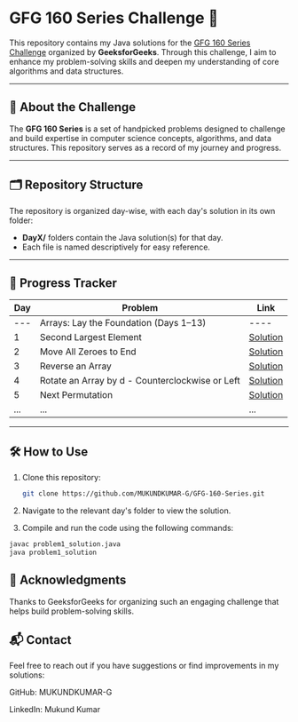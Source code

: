 # GFG 160 Series Challenge 🚀

This repository contains my Java solutions for the [GFG 160 Series Challenge](https://www.geeksforgeeks.org/courses/gfg-160-series) organized by **GeeksforGeeks**. Through this challenge, I aim to enhance my problem-solving skills and deepen my understanding of core algorithms and data structures.

---

## 📖 About the Challenge

The **GFG 160 Series** is a set of handpicked problems designed to challenge and build expertise in computer science concepts, algorithms, and data structures. This repository serves as a record of my journey and progress.

---

## 🗂️ Repository Structure

The repository is organized day-wise, with each day's solution in its own folder:

- **DayX/** folders contain the Java solution(s) for that day.
- Each file is named descriptively for easy reference.

---

## 📅 Progress Tracker

| Day | Problem                                         | Link                                                                                                         |
| --- | ----------------------------------------------- | ------------------------------------------------------------------------------------------------------------ |
| --- | Arrays: Lay the Foundation (Days 1–13)          | ----                                                                                                         |
| 1   | Second Largest Element                          | [Solution](<https://github.com/MUKUNDKUMAR-G/GFG-160-Series/tree/main/DAY1(Second%20Largest%20Element)>)     |
| 2   | Move All Zeroes to End                          | [Solution](<https://github.com/MUKUNDKUMAR-G/GFG-160-Series/tree/main/DAY2(Move%20All%20Zeroes%20to%20End)>) |
| 3   | Reverse an Array                                | [Solution](<https://github.com/MUKUNDKUMAR-G/GFG-160-Series/tree/main/DAY3(Reverse%20an%20Array)>)           |
| 4   | Rotate an Array by d - Counterclockwise or Left | [Solution](<https://github.com/MUKUNDKUMAR-G/GFG-160-Series/tree/main/DAY4(Rotate%20Array)>)                 |
| 5   | Next Permutation                                | [Solution](<https://github.com/MUKUNDKUMAR-G/GFG-160-Series/tree/main/DAY5(Next%20Permutation)>)             |
| ... | ...                                             | ...                                                                                                          |

---

## 🛠️ How to Use

1. Clone this repository:
   ```bash
   git clone https://github.com/MUKUNDKUMAR-G/GFG-160-Series.git
   ```
2. Navigate to the relevant day's folder to view the solution.

3. Compile and run the code using the following commands:

```bash
javac problem1_solution.java
java problem1_solution
```

## 🌟 Acknowledgments

Thanks to GeeksforGeeks for organizing such an engaging challenge that helps build problem-solving skills.

## 📬 Contact

Feel free to reach out if you have suggestions or find improvements in my solutions:

GitHub: MUKUNDKUMAR-G

LinkedIn: Mukund Kumar

